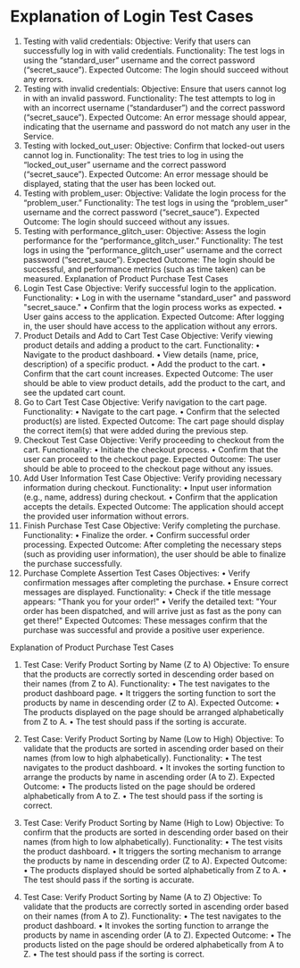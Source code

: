 # Explanation of Login Test Cases
1.	Testing with valid credentials:
Objective: Verify that users can successfully log in with valid credentials.
Functionality: The test logs in using the “standard_user” username and the correct password (“secret_sauce”).
Expected Outcome: The login should succeed without any errors.
2.	Testing with invalid credentials:
Objective: Ensure that users cannot log in with an invalid password.
Functionality: The test attempts to log in with an incorrect username (“standarduser”) and the correct password (“secret_sauce”).
Expected Outcome: An error message should appear, indicating that the username and password do not match any user in the Service. 
3.	Testing with locked_out_user:
Objective: Confirm that locked-out users cannot log in.
Functionality: The test tries to log in using the “locked_out_user” username and the correct password (“secret_sauce”).
Expected Outcome: An error message should be displayed, stating that the user has been locked out.
4.	Testing with problem_user:
Objective: Validate the login process for the “problem_user.”
Functionality: The test logs in using the “problem_user” username and the correct password (“secret_sauce”).
Expected Outcome: The login should succeed without any issues.
5.	Testing with performance_glitch_user:
Objective: Assess the login performance for the “performance_glitch_user.”
Functionality: The test logs in using the “performance_glitch_user” username and the correct password (“secret_sauce”).
Expected Outcome: The login should be successful, and performance metrics (such as time taken) can be measured.
Explanation of Product Purchase Test Cases
1.	Login Test Case 
Objective: Verify successful login to the application. 
Functionality: 
•	Log in with the username "standard_user" and password "secret_sauce." 
•	Confirm that the login process works as expected. 
•	User gains access to the application. 
Expected Outcome: After logging in, the user should have access to the application without any errors. 
2.	Product Details and Add to Cart Test Case 
Objective: Verify viewing product details and adding a product to the cart. 
Functionality: 
•	Navigate to the product dashboard. 
•	View details (name, price, description) of a specific product. 
•	Add the product to the cart. 
•	Confirm that the cart count increases. 
Expected Outcome: The user should be able to view product details, add the product to the cart, and see the updated cart count. 
3.	Go to Cart Test Case 
Objective: Verify navigation to the cart page. 
Functionality: 
•	Navigate to the cart page. 
•	Confirm that the selected product(s) are listed. 
Expected Outcome: The cart page should display the correct item(s) that were added during the previous step. 
4.	Checkout Test Case 
Objective: Verify proceeding to checkout from the cart. 
Functionality: 
•	Initiate the checkout process. 
•	Confirm that the user can proceed to the checkout page. 
Expected Outcome: The user should be able to proceed to the checkout page without any issues. 
5.	Add User Information Test Case 
Objective: Verify providing necessary information during checkout. 
Functionality: 
•	Input user information (e.g., name, address) during checkout. 
•	Confirm that the application accepts the details. 
Expected Outcome: The application should accept the provided user information without errors. 
6.	Finish Purchase Test Case 
Objective: Verify completing the purchase. 
Functionality: 
•	Finalize the order. 
•	Confirm successful order processing. 
Expected Outcome: After completing the necessary steps (such as providing user information), the user should be able to finalize the purchase successfully. 
7.	Purchase Complete Assertion Test Cases 
Objectives: 
•	Verify confirmation messages after completing the purchase. 
•	Ensure correct messages are displayed. 
Functionality: 
•	Check if the title message appears: "Thank you for your order!" 
•	Verify the detailed text: "Your order has been dispatched, and will arrive just as fast as the pony can get there!" 
Expected Outcomes: These messages confirm that the purchase was successful and provide a positive user experience. 


Explanation of Product Purchase Test Cases

1.	Test Case: Verify Product Sorting by Name (Z to A)
Objective: To ensure that the products are correctly sorted in descending order based on their names (from Z to A).
Functionality:
•	The test navigates to the product dashboard page.
•	It triggers the sorting function to sort the products by name in descending order (Z to A).
Expected Outcome:
•	The products displayed on the page should be arranged alphabetically from Z to A.
•	The test should pass if the sorting is accurate.

2.	Test Case: Verify Product Sorting by Name (Low to High)
Objective: To validate that the products are sorted in ascending order based on their names (from low to high alphabetically).
Functionality:
•	The test navigates to the product dashboard.
•	It invokes the sorting function to arrange the products by name in ascending order (A to Z).
Expected Outcome:
•	The products listed on the page should be ordered alphabetically from A to Z.
•	The test should pass if the sorting is correct.

3.	Test Case: Verify Product Sorting by Name (High to Low)
Objective: To confirm that the products are sorted in descending order based on their names (from high to low alphabetically).
Functionality:
•	The test visits the product dashboard.
•	It triggers the sorting mechanism to arrange the products by name in descending order (Z to A).
Expected Outcome:
•	The products displayed should be sorted alphabetically from Z to A.
•	The test should pass if the sorting is accurate.

4.	Test Case: Verify Product Sorting by Name (A to Z)
Objective: To validate that the products are correctly sorted in ascending order based on their names (from A to Z).
Functionality:
•	The test navigates to the product dashboard.
•	It invokes the sorting function to arrange the products by name in ascending order (A to Z).
Expected Outcome:
•	The products listed on the page should be ordered alphabetically from A to Z.
•	The test should pass if the sorting is correct.



